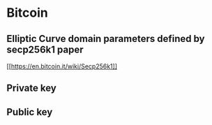 # Bitcoin

## Elliptic Curve domain parameters defined by secp256k1 paper

[[https://en.bitcoin.it/wiki/Secp256k1]]

## Private key


## Public key
